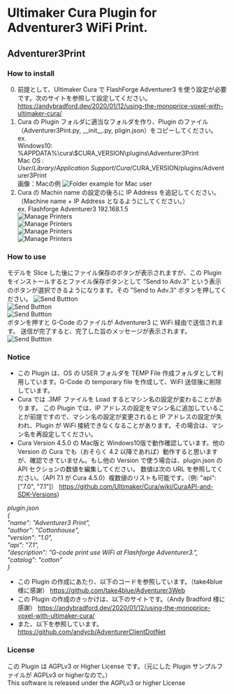 # Ultimaker Cura Plugin for Adventurer3 WiFi Print.
## Adventurer3Print

### How to install
0. 前提として、Ultimaker Cura で FlashForge Adventurer3 を使う設定が必要です。次のサイトを参照して設定してください。
   https://andybradford.dev/2020/01/12/using-the-monoprice-voxel-with-ultimaker-cura/
1. Cura の Plugin フォルダに適当なフォルダを作り、Plugin のファイル（Adventurer3Pint.py, \_\_init\_\_.py, pligin.json）をコピーしてください。<BR>
   ex.<BR>
   Windows10: %APPDATA%\cura\\$CURA_VERSION\plugins\Adventurer3Print<BR>
   Mac OS   : $User/Library/Application\ Support/Cura/$CURA_VERSION/plugins/Adventurer3Print<BR>
画像：Macの例
![Folder example for Mac user](../image/image/Folder.png)
2. Cura の Machin name の設定の後ろに IP Address を追記してください。（Machine name + IP Address となるようにしてください。）<BR>
   ex. Flashforge Adventurer3 192.168.1.5<BR>
![Manage Printers](../image/image/ManagePrinters01.png)<BR>
![Manage Printers](../image/image/ManagePrinters02.png)<BR>
![Manage Printers](../image/image/ManagePrinters03.png)<BR>
![Manage Printers](../image/image/ManagePrinters04.png)<BR>

### How to use
モデルを Slice した後にファイル保存のボタンが表示されますが、この Plugin をインストールするとファイル保存ボタンとして ”Send to Adv.3” という表示のボタンが選択できるようになります。その ”Send to Adv.3” ボタンを押してください。
![Send Buttton](../image/image/SendButton01.png)<BR>
![Send Buttton](../image/image/SendButton02.png)<BR>
![Send Buttton](../image/image/SendButton03.png)<BR>
ボタンを押すと G-Code のファイルが Adventurer3 に WiFi 経由で送信されます。
送信が完了すると、完了した旨のメッセージが表示されます。
![Send Buttton](../image/image/SendButton04.png)<BR>

### Notice
- この Plugin は、OS の USER フォルダを TEMP File 作成フォルダとして利用しています。G-Code の temporary file を作成して、WiFI 送信後に削除しています。<BR>
- Cura では .3MF ファイルを Load するとマシン名の設定が変わることがあります。
この Plugin では、IP アドレスの設定をマシン名に追加していることが前提ですので、マシン名の設定が変更されると IP アドレスの設定が失われ、Plugin が WiFi 接続できなくなることがあります。その場合は、マシン名を再設定してください。
- Cura Version 4.5.0 の Mac版と Windows10版で動作確認しています。他の Version の Cura  でも（おそらく 4.2 以降であれば）動作すると思いますが、確認できていません。もし他の Version で使う場合は、plugin.json の API セクションの数値を編集してください。
数値は次の URL を参照してください。（API 7.1 が Cura 4.5.0）複数値のリストも可能です。（例: "api": ["7.0", "7.1"]）
https://github.com/Ultimaker/Cura/wiki/CuraAPI-and-SDK-Versions)

_plugin.json_<br>
*{<br>
    "name": "Adventurer3 Print",<br>
    "author": "Cottonhouse",<br>
    "version": "1.0",<br>
    "api": "7.1",<br>
    "description": "G-code print use WiFi at Flashforge Adventurer3.",<br>
    "catalog": "cotton"<br>
}<br>*

- この Plugin の作成にあたり、以下のコードを参照しています。（take4blue 様に感謝）
https://github.com/take4blue/Adventurer3Web
- この Plugin の作成のきっかけは、以下のサイトです。（Andy Bradford 様に感謝）
https://andybradford.dev/2020/01/12/using-the-monoprice-voxel-with-ultimaker-cura/
- また、以下を参照しています。
https://github.com/andycb/AdventurerClientDotNet

### License
この Plugin は AGPLv3 or Higher License です。（元にした Plugin サンプルファイルが AGPLv3 or higherなので。）<BR>
This software is released under the AGPLv3 or higher License
